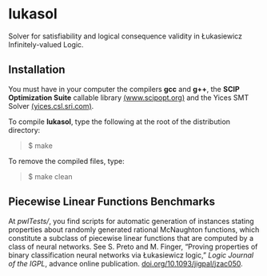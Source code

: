 # lukasol
Solver for satisfiability and logical consequence validity in Łukasiewicz Infinitely-valued Logic.

## Installation

You must have in your computer the compilers **gcc** and **g++**, the **SCIP Optimization Suite** callable library [(www.scipopt.org)](https://www.scipopt.org/) and the Yices SMT Solver [(yices.csl.sri.com)](https://yices.csl.sri.com/).

To compile **lukasol**, type the following at the root of the distribution directory:

> $ make

To remove the compiled files, type:

> $ make clean

## Piecewise Linear Functions Benchmarks

At *pwlTests/*, you find scripts for automatic generation of instances stating properties about randomly generated rational McNaughton functions, which constitute a subclass of piecewise linear functions that are computed by a class of neural networks. See S. Preto and M. Finger, “Proving properties of binary classification
neural networks via Łukasiewicz logic,” *Logic Journal of the IGPL*, advance online publication. [doi.org/10.1093/jigpal/jzac050](https://doi.org/10.1093/jigpal/jzac050).
